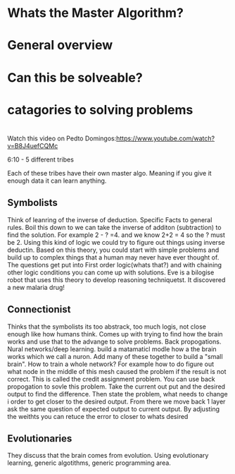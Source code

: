 # Whats the Master Algorithm? 

# General overview

# Can this be solveable?

# catagories to solving problems 

# 
Watch this video on Pedto Domingos:https://www.youtube.com/watch?v=B8J4uefCQMc

6:10 - 5 different tribes 

Each of these tribes have their own master algo. Meaning if you give it enough data it can learn anything. 

## Symbolists
 Think of leanring of the inverse of deduction. Specific Facts to general rules. Boil this down to we can take the inverse of additon (subtraction) to find the solution. For example 2 - ? =4. and we know 2+2 = 4 so the ? must be 2. Using this kind of logic we could try to figure out things using inverse deductin. Based on this theory, you could start with simple problems and build up to complex things that a human may never have ever thought of. The questions get put into First order logic(whats that?) and with chaining other logic conditions you can come up with solutions. Eve is a bilogise robot that uses this theory to develop reasoning techniquetst. It discovered a new malaria drug!
 
 ## Connectionist
 Thinks that the symbolists its too abstrack, too much logis, not close enough like how humans think. Comes up with trying to find how the brain works and use that to the advange to solve problems. Back propogations. Nural networks/deep learning. build a matamaticl modle how a the brain works which we call a nuron. Add many of these together to build a "small brain".  How to train a whole network? For example how to do figure out what node in the middle of this mesh caused the problem if the result is not correct. This is called the credit assignment problem. You can use back propogation to sovle this problem. Take the current out put and the desired output to find the difference. Then state the problem, what needs to change i order to get closer to the desired output. From there we move back 1 layer ask the same question of expected output to current output. By adjusting the weithts you can retuce the error to closer to whats desired
 
 ## Evolutionaries
 They discuss that the brain comes from evolution. Using evolutionary learning, generic algotithms, generic programming area.